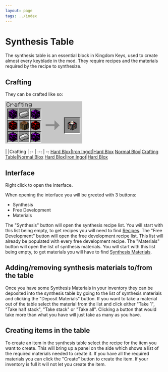 ```yaml
---
layout: page
tags: ../index
---
```

# Synthesis Table

The synthesis table is an essential block in Kingdom Keys, used to create almost every keyblade in the mod. They require recipes and the materials required by the recipe to synthesize.

## Crafting

They can be crafted like so:

![Crafting](../images/crafting/synthesis_table.png)

| |Crafting |
:- | :-: | -:
[Hard Blox](hardblox.md)|[Iron Ingot](http://minecraft.gamepedia.com/Iron_Ingot)|[Hard Blox](hardblox.md)
[Normal Blox](normalblox.md)|[Crafting Table](http://minecraft.gamepedia.com/Crafting_Table)|[Normal Blox](normalblox.md)
[Hard Blox](hardblox.md)|[Iron Ingot](http://minecraft.gamepedia.com/Iron_Ingot)|[Hard Blox](hardblox.md)

## Interface

Right click to open the interface.

When opening the interface you will be greeted with 3 buttons:

* Synthesis
* Free Development
* Materials

The "Synthesis" button will open the synthesis recipe list. You will start with this list being empty, to get recipes you will need to find [Recipes](../items/recipe.md).
The "Free Development" button will open the free development recipe list. This list will already be populated with every free development recipe.
The "Materials" button will open the list of synthesis materials. You will start with this list being empty, to get materials you will have to find [Synthesis Materials](../items/synthesismaterials.md).

## Adding/removing synthesis materials to/from the table

Once you have some Synthesis Materials in your inventory they can be deposited into the synthesis table by going to the list of synthesis materials and clicking the "Deposit Materials" button.
If you want to take a material out of the table select the material from the list and click either "Take 1", "Take half stack", "Take stack" or "Take all". Clicking a button that would take more than what you have will just take as many as you have.

## Creating items in the table

To create an item in the synthesis table select the recipe for the item you want to create. This will bring up a panel on the side which shows a list of the required materials needed to create it.
If you have all the required materials you can click the "Create" button to create the item. If your inventory is full it will not let you create the item.